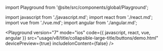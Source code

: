 import Playground from '@site/src/components/global/Playground';

import javascript from './javascript.md';
import react from './react.md';
import vue from './vue.md';
import angular from './angular.md';

<Playground
  version="7"
  mode="ios"
  code={{ javascript, react, vue, angular }}
  src="usage/v8/title/collapsible-large-title/buttons/demo.html"
  devicePreview={true}
  includeIonContent={false}
/>
